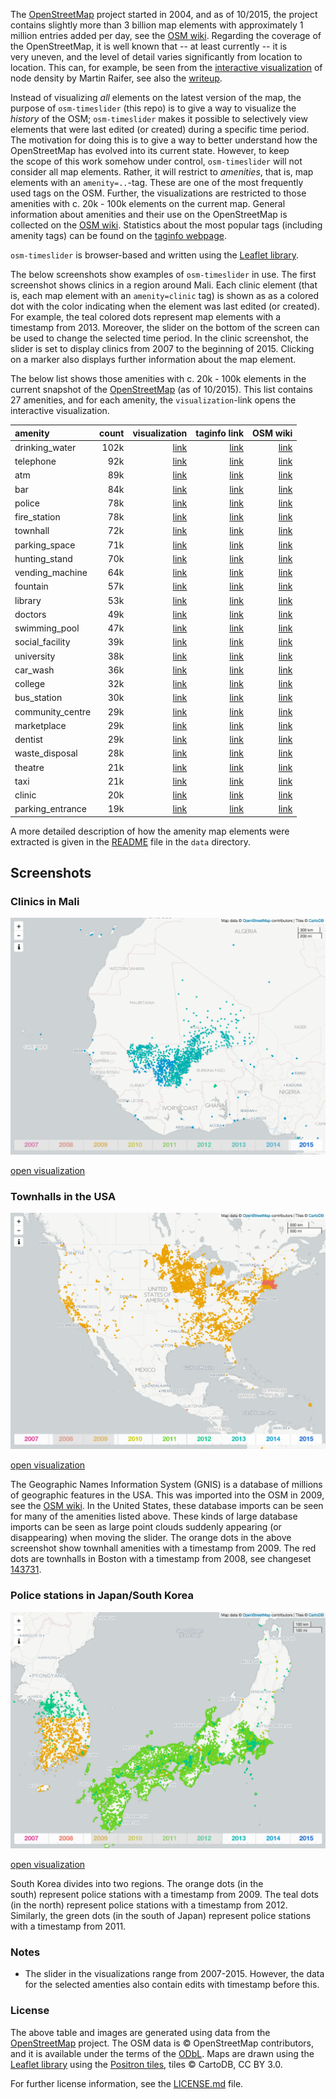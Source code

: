 
The [OpenStreetMap](http://www.openstreetmap.org/) project started in 2004, and as of 10/2015, the project contains slightly more than 3 billion map elements with approximately 1 million entries added per day, see the [OSM wiki](http://wiki.openstreetmap.org/wiki/Stats). Regarding the coverage of the OpenStreetMap, it is well known that -- at least currently -- it is very uneven, and the level of detail varies significantly from location to location. This can, for example, be seen from the [interactive visualization](http://tyrasd.github.io/osm-node-density/#2/16.5/389.2) of node density by Martin Raifer, see also the [writeup](http://www.openstreetmap.org/user/tyr_asd/diary/22363). 

Instead of visualizing *all* elements on the latest version of the map, the purpose of `osm-timeslider` (this repo) is to give a way to visualize the *history* of the OSM; `osm-timeslider` makes it possible to selectively view elements that were last edited (or created) during a specific time period. The motivation for doing this is to give a way to better understand how the OpenStreetMap has evolved into its current state. However, to keep the scope of this work somehow under control, `osm-timeslider` will not consider all map elements. Rather, it will restrict to *amenities*, that is, map elements with an `amenity=..`-tag. These are one of the most frequently used tags on the OSM. Further, the visualizations are restricted to those amenities with c. 20k - 100k elements on the current map. General information about amenities and their use on the OpenStreetMap is collected on the [OSM wiki](http://wiki.openstreetmap.org/wiki/Key:amenity). Statistics about the most popular tags (including amenity tags) can be found on the [taginfo webpage](https://taginfo.openstreetmap.org/keys/amenity#values). 

`osm-timeslider` is browser-based and written using the [Leaflet library](http://leafletjs.com/). 

The below screenshots show examples of `osm-timeslider` in use. The first screenshot shows clinics in a region around Mali. Each clinic element (that is, each map element with an `amenity=clinic` tag) is shown as as a colored dot with the color indicating when the element was last edited (or created). For example, the teal colored dots represent map elements with a timestamp from 2013. Moreover, the slider on the bottom of the screen can be used to change the selected time period. In the clinic screenshot, the slider is set to display clinics from 2007 to the beginning of 2015. Clicking on a marker also displays further information about the map element.

The below list shows those amenities with c. 20k - 100k elements in the current snapshot of the [OpenStreetMap](https://openstreetmap.org) (as of 10/2015). This list contains 27 amenities, and for each amenity, the `visualization`-link opens the interactive visualization. 




|amenity|count|visualization|taginfo link|OSM wiki|
|:----|----:|----:|----:|----:|
|drinking_water| 102k|[link](https://matiasdahl.github.io/osm-timeslider/index.html?amenity=drinking_water)|[link](https://taginfo.openstreetmap.org/tags/amenity=drinking_water)|[link](https://wiki.openstreetmap.org/wiki/Tag:amenity%3Ddrinking_water)|
|telephone| 92k|[link](https://matiasdahl.github.io/osm-timeslider/index.html?amenity=telephone)|[link](https://taginfo.openstreetmap.org/tags/amenity=telephone)|[link](https://wiki.openstreetmap.org/wiki/Tag:amenity%3Dtelephone)|
|atm| 89k|[link](https://matiasdahl.github.io/osm-timeslider/index.html?amenity=atm)|[link](https://taginfo.openstreetmap.org/tags/amenity=atm)|[link](https://wiki.openstreetmap.org/wiki/Tag:amenity%3Datm)|
|bar| 84k|[link](https://matiasdahl.github.io/osm-timeslider/index.html?amenity=bar)|[link](https://taginfo.openstreetmap.org/tags/amenity=bar)|[link](https://wiki.openstreetmap.org/wiki/Tag:amenity%3Dbar)|
|police| 78k|[link](https://matiasdahl.github.io/osm-timeslider/index.html?amenity=police)|[link](https://taginfo.openstreetmap.org/tags/amenity=police)|[link](https://wiki.openstreetmap.org/wiki/Tag:amenity%3Dpolice)|
|fire_station| 78k|[link](https://matiasdahl.github.io/osm-timeslider/index.html?amenity=fire_station)|[link](https://taginfo.openstreetmap.org/tags/amenity=fire_station)|[link](https://wiki.openstreetmap.org/wiki/Tag:amenity%3Dfire_station)|
|townhall| 72k|[link](https://matiasdahl.github.io/osm-timeslider/index.html?amenity=townhall)|[link](https://taginfo.openstreetmap.org/tags/amenity=townhall)|[link](https://wiki.openstreetmap.org/wiki/Tag:amenity%3Dtownhall)|
|parking_space| 71k|[link](https://matiasdahl.github.io/osm-timeslider/index.html?amenity=parking_space)|[link](https://taginfo.openstreetmap.org/tags/amenity=parking_space)|[link](https://wiki.openstreetmap.org/wiki/Tag:amenity%3Dparking_space)|
|hunting_stand| 70k|[link](https://matiasdahl.github.io/osm-timeslider/index.html?amenity=hunting_stand)|[link](https://taginfo.openstreetmap.org/tags/amenity=hunting_stand)|[link](https://wiki.openstreetmap.org/wiki/Tag:amenity%3Dhunting_stand)|
|vending_machine| 64k|[link](https://matiasdahl.github.io/osm-timeslider/index.html?amenity=vending_machine)|[link](https://taginfo.openstreetmap.org/tags/amenity=vending_machine)|[link](https://wiki.openstreetmap.org/wiki/Tag:amenity%3Dvending_machine)|
|fountain| 57k|[link](https://matiasdahl.github.io/osm-timeslider/index.html?amenity=fountain)|[link](https://taginfo.openstreetmap.org/tags/amenity=fountain)|[link](https://wiki.openstreetmap.org/wiki/Tag:amenity%3Dfountain)|
|library| 53k|[link](https://matiasdahl.github.io/osm-timeslider/index.html?amenity=library)|[link](https://taginfo.openstreetmap.org/tags/amenity=library)|[link](https://wiki.openstreetmap.org/wiki/Tag:amenity%3Dlibrary)|
|doctors| 49k|[link](https://matiasdahl.github.io/osm-timeslider/index.html?amenity=doctors)|[link](https://taginfo.openstreetmap.org/tags/amenity=doctors)|[link](https://wiki.openstreetmap.org/wiki/Tag:amenity%3Ddoctors)|
|swimming_pool| 47k|[link](https://matiasdahl.github.io/osm-timeslider/index.html?amenity=swimming_pool)|[link](https://taginfo.openstreetmap.org/tags/amenity=swimming_pool)|[link](https://wiki.openstreetmap.org/wiki/Tag:amenity%3Dswimming_pool)|
|social_facility| 39k|[link](https://matiasdahl.github.io/osm-timeslider/index.html?amenity=social_facility)|[link](https://taginfo.openstreetmap.org/tags/amenity=social_facility)|[link](https://wiki.openstreetmap.org/wiki/Tag:amenity%3Dsocial_facility)|
|university| 38k|[link](https://matiasdahl.github.io/osm-timeslider/index.html?amenity=university)|[link](https://taginfo.openstreetmap.org/tags/amenity=university)|[link](https://wiki.openstreetmap.org/wiki/Tag:amenity%3Duniversity)|
|car_wash| 36k|[link](https://matiasdahl.github.io/osm-timeslider/index.html?amenity=car_wash)|[link](https://taginfo.openstreetmap.org/tags/amenity=car_wash)|[link](https://wiki.openstreetmap.org/wiki/Tag:amenity%3Dcar_wash)|
|college| 32k|[link](https://matiasdahl.github.io/osm-timeslider/index.html?amenity=college)|[link](https://taginfo.openstreetmap.org/tags/amenity=college)|[link](https://wiki.openstreetmap.org/wiki/Tag:amenity%3Dcollege)|
|bus_station| 30k|[link](https://matiasdahl.github.io/osm-timeslider/index.html?amenity=bus_station)|[link](https://taginfo.openstreetmap.org/tags/amenity=bus_station)|[link](https://wiki.openstreetmap.org/wiki/Tag:amenity%3Dbus_station)|
|community_centre| 29k|[link](https://matiasdahl.github.io/osm-timeslider/index.html?amenity=community_centre)|[link](https://taginfo.openstreetmap.org/tags/amenity=community_centre)|[link](https://wiki.openstreetmap.org/wiki/Tag:amenity%3Dcommunity_centre)|
|marketplace| 29k|[link](https://matiasdahl.github.io/osm-timeslider/index.html?amenity=marketplace)|[link](https://taginfo.openstreetmap.org/tags/amenity=marketplace)|[link](https://wiki.openstreetmap.org/wiki/Tag:amenity%3Dmarketplace)|
|dentist| 29k|[link](https://matiasdahl.github.io/osm-timeslider/index.html?amenity=dentist)|[link](https://taginfo.openstreetmap.org/tags/amenity=dentist)|[link](https://wiki.openstreetmap.org/wiki/Tag:amenity%3Ddentist)|
|waste_disposal| 28k|[link](https://matiasdahl.github.io/osm-timeslider/index.html?amenity=waste_disposal)|[link](https://taginfo.openstreetmap.org/tags/amenity=waste_disposal)|[link](https://wiki.openstreetmap.org/wiki/Tag:amenity%3Dwaste_disposal)|
|theatre| 21k|[link](https://matiasdahl.github.io/osm-timeslider/index.html?amenity=theatre)|[link](https://taginfo.openstreetmap.org/tags/amenity=theatre)|[link](https://wiki.openstreetmap.org/wiki/Tag:amenity%3Dtheatre)|
|taxi| 21k|[link](https://matiasdahl.github.io/osm-timeslider/index.html?amenity=taxi)|[link](https://taginfo.openstreetmap.org/tags/amenity=taxi)|[link](https://wiki.openstreetmap.org/wiki/Tag:amenity%3Dtaxi)|
|clinic| 20k|[link](https://matiasdahl.github.io/osm-timeslider/index.html?amenity=clinic)|[link](https://taginfo.openstreetmap.org/tags/amenity=clinic)|[link](https://wiki.openstreetmap.org/wiki/Tag:amenity%3Dclinic)|
|parking_entrance| 19k|[link](https://matiasdahl.github.io/osm-timeslider/index.html?amenity=parking_entrance)|[link](https://taginfo.openstreetmap.org/tags/amenity=parking_entrance)|[link](https://wiki.openstreetmap.org/wiki/Tag:amenity%3Dparking_entrance)|



A more detailed description of how the amenity map elements were extracted is given in the [README](./data/README.md) file in the `data` directory.

## Screenshots

### Clinics in Mali

![](./images/clinic.png)

[open visualization](https://matiasdahl.github.io/osm-timeslider/index.html?amenity=clinic)


### Townhalls in the USA

![](./images/townhall.png)

[open visualization](https://matiasdahl.github.io/osm-timeslider/index.html?amenity=townhall)

The Geographic Names Information System (GNIS) is a database of millions of geographic features in the USA. This was imported into the OSM in 2009, see the [OSM wiki](http://wiki.openstreetmap.org/wiki/USGS_GNIS). In the United States, these database imports can be seen for many of the amenities listed above. These kinds of large database imports can be seen as large point clouds suddenly appearing (or disappearing) when moving the slider. The orange dots in the above screenshot show townhall amenities with a timestamp from 2009. The red dots are townhalls in Boston with a timestamp from 2008, see changeset [143731](http://www.openstreetmap.org/changeset/143731).

### Police stations in Japan/South Korea

![](./images/police.png)

[open visualization](https://matiasdahl.github.io/osm-timeslider/index.html?amenity=police)

South Korea divides into two regions. The orange dots (in the south) represent police stations with a timestamp from 2009. The teal dots (in the north) represent police stations with a timestamp from 2012. Similarly, the green dots (in the south of Japan) represent police stations with a timestamp from 2011. 

### Notes

- The slider in the visualizations range from 2007-2015. However, the data for the selected amenties also contain edits with timestamp before this. 


### License 

The above table and images are generated using data from the [OpenStreetMap](https:/openstreetmap.org) project. The OSM data is © OpenStreetMap contributors, and it is available under the terms of the [ODbL](https://www.openstreetmap.org/copyright). Maps are drawn using the [Leaflet library](http://leafletjs.com/) using the [Positron tiles](https://cartodb.com/basemaps), tiles © CartoDB, CC BY 3.0. 

For further license information, see the [LICENSE.md](LICENSE.md) file.
